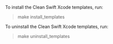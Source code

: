 To install the Clean Swift Xcode templates, run:

> make install_templates

To uninstall the Clean Swift Xcode templates, run:

> make uninstall_templates
